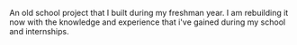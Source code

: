 An old school project that I built during my freshman year. I am rebuilding it now with the knowledge and experience that i've gained during my school and internships.

